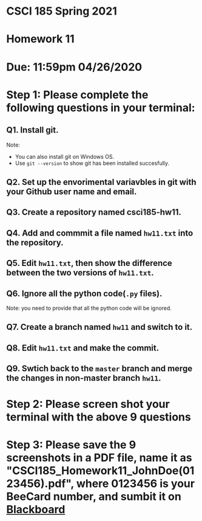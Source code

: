 # CSCI 185 Spring 2021
# Homework 11

# Due: 11:59pm 04/26/2020

# Step 1: Please complete the following questions in your terminal:

## Q1. Install git.
Note: 
+ You can also install git on Windows OS.
+ Use `git --version` to show git has been installed succesfully.

## Q2. Set up the envorimental variavbles in git with your Github user name and email.

## Q3. Create a repository named csci185-hw11.

## Q4. Add and commmit a file named `hw11.txt` into the repository.

## Q5. Edit `hw11.txt`, then show the difference between the two versions of `hw11.txt`.

## Q6. Ignore all the python code(`.py` files).
Note: you need to provide that all the python code will be ignored.

## Q7. Create a branch named `hw11` and switch to it.

## Q8. Edit `hw11.txt` and make the commit.

## Q9. Swtich back to the `master` branch and merge the changes in non-master branch `hw11`.


# Step 2: Please screen shot your terminal with the above 9 questions
# Step 3: Please save the 9 screenshots in a PDF file, name it as "CSCI185_Homework11_JohnDoe(0123456).pdf", where 0123456 is your BeeCard number, and sumbit it on [Blackboard](https://blackboard.sau.edu/webapps/login/)
